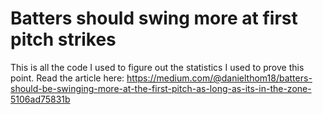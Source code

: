 # Batters should swing more at first pitch strikes

This is all the code I used to figure out the statistics I used to prove this point. Read the article here: https://medium.com/@danielthom18/batters-should-be-swinging-more-at-the-first-pitch-as-long-as-its-in-the-zone-5106ad75831b
